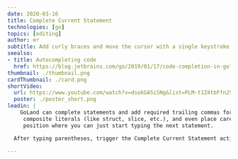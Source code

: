 ```yaml
---
date: 2020-03-16
title: Complete Current Statement
technologies: [go]
topics: [editing]
author: er
subtitle: Add curly braces and move the cursor with a single keystroke.
seealso:
- title: Autocompleting code
  href: https://blog.jetbrains.com/go/2019/01/17/code-completion-in-goland/
thumbnail: ./thumbnail.png
cardThumbnail: ./card.png
shortVideo:		
  url: https://www.youtube.com/watch?v=dsokGASiSNg&list=PLM-t1Z4tbFfn291KlSOQE_ulCAyzXO3uA		
  poster: ./poster_short.png
leadin: |
    GoLand can complete statements and add required trailing commas for any 		
     composite literals (like struct, slice, etc.), and even place caret in a 		
     position where you can just start typing the next statement.

  After typing parentheses, trigger the Complete Current Statement action (⇧ ⌘ ↩︎  on macOS and ⇧ ⌃ ↩︎ on Windows and Linux) to add curly braces and move the cursor down to the beginning of the next row.

---
```

